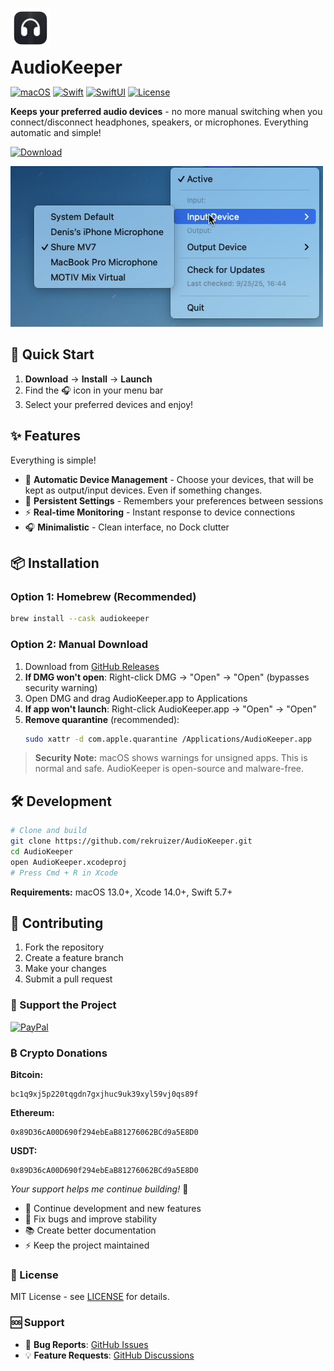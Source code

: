 <span><img src="images/app-icon.png" alt="AudioKeeper" width="64" height="64" style="vertical-align: middle; margin-right: 15px;"> <h1 style="display: inline; margin: 0; vertical-align: middle;">AudioKeeper</h1></span>

[![macOS](https://img.shields.io/badge/macOS-13.0+-blue.svg)](https://developer.apple.com/macos/)
[![Swift](https://img.shields.io/badge/Swift-5.7+-orange.svg)](https://swift.org/)
[![SwiftUI](https://img.shields.io/badge/SwiftUI-4.0+-green.svg)](https://developer.apple.com/xcode/swiftui/)
[![License](https://img.shields.io/badge/License-MIT-yellow.svg)](LICENSE)

**Keeps your preferred audio devices** - no more manual switching when you connect/disconnect headphones, speakers, or microphones. Everything automatic and simple!

[![Download](https://img.shields.io/badge/Download-Latest%20Release-blue?style=for-the-badge&logo=github)](https://github.com/rekruizer/AudioKeeper/releases/latest)

<img src="images/menu-screenshot.png" alt="AudioKeeper Menu Interface" width="500">


## 🚀 Quick Start

1. **Download** → **Install** → **Launch**
2. Find the 🎧 icon in your menu bar
3. Select your preferred devices and enjoy!


## ✨ Features
Everything is simple!
- 🔄 **Automatic Device Management** - Choose your devices, that will be kept as output/input devices. Even if something changes.
- 💾 **Persistent Settings** - Remembers your preferences between sessions
- ⚡ **Real-time Monitoring** - Instant response to device connections
- 🎧 **Minimalistic** - Clean interface, no Dock clutter


## 📦 Installation

### Option 1: Homebrew (Recommended)
```bash
brew install --cask audiokeeper
```

### Option 2: Manual Download
1. Download from [GitHub Releases](https://github.com/rekruizer/AudioKeeper/releases)
2. **If DMG won't open**: Right-click DMG → "Open" → "Open" (bypasses security warning)
3. Open DMG and drag AudioKeeper.app to Applications
4. **If app won't launch**: Right-click AudioKeeper.app → "Open" → "Open"
5. **Remove quarantine** (recommended):
   ```bash
   sudo xattr -d com.apple.quarantine /Applications/AudioKeeper.app
   ```

> **Security Note:** macOS shows warnings for unsigned apps. This is normal and safe. AudioKeeper is open-source and malware-free.


## 🛠️ Development

```bash
# Clone and build
git clone https://github.com/rekruizer/AudioKeeper.git
cd AudioKeeper
open AudioKeeper.xcodeproj
# Press Cmd + R in Xcode
```

**Requirements:** macOS 13.0+, Xcode 14.0+, Swift 5.7+


## 🤝 Contributing

1. Fork the repository
2. Create a feature branch
3. Make your changes
4. Submit a pull request


### 💖 Support the Project

[![PayPal](https://img.shields.io/badge/Donate-PayPal-0070BA?style=for-the-badge&logo=paypal&logoColor=white)](https://paypal.me/rekruizer)

### ₿ Crypto Donations

**Bitcoin:**
```
bc1q9xj5p220tqgdn7gxjhuc9uk39xyl59vj0qs89f
```
**Ethereum:**
```
0x89D36cA00D690f294ebEaB81276062BCd9a5E8D0
```
**USDT:**
```
0x89D36cA00D690f294ebEaB81276062BCd9a5E8D0
```

*Your support helps me continue building!* 💙
- 🚀 Continue development and new features
- 🐛 Fix bugs and improve stability
- 📚 Create better documentation
- ⚡ Keep the project maintained


### 📄 License

MIT License - see [LICENSE](LICENSE) for details.

### 🆘 Support

- 🐛 **Bug Reports**: [GitHub Issues](https://github.com/rekruizer/AudioKeeper/issues)
- 💡 **Feature Requests**: [GitHub Discussions](https://github.com/rekruizer/AudioKeeper/discussions)